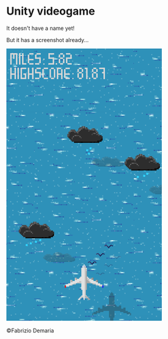 # Unity videogame
It doesn't have a name yet!

But it has a screenshot already...

![alt tag](https://raw.githubusercontent.com/fabriziodemaria/PlaneGame_Unity/master/Extra/screen.png)

©Fabrizio Demaria
